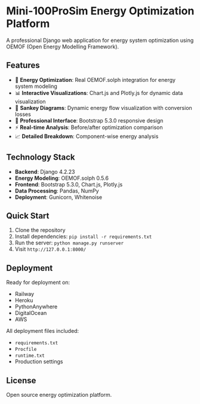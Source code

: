 # Mini-100ProSim Energy Optimization Platform

A professional Django web application for energy system optimization using OEMOF (Open Energy Modelling Framework).

## Features

- 🔋 **Energy Optimization**: Real OEMOF.solph integration for energy system modeling
- 📊 **Interactive Visualizations**: Chart.js and Plotly.js for dynamic data visualization
- 🔄 **Sankey Diagrams**: Dynamic energy flow visualization with conversion losses
- 📱 **Professional Interface**: Bootstrap 5.3.0 responsive design
- ⚡ **Real-time Analysis**: Before/after optimization comparison
- 📈 **Detailed Breakdown**: Component-wise energy analysis

## Technology Stack

- **Backend**: Django 4.2.23
- **Energy Modeling**: OEMOF.solph 0.5.6
- **Frontend**: Bootstrap 5.3.0, Chart.js, Plotly.js
- **Data Processing**: Pandas, NumPy
- **Deployment**: Gunicorn, Whitenoise

## Quick Start

1. Clone the repository
2. Install dependencies: `pip install -r requirements.txt`
3. Run the server: `python manage.py runserver`
4. Visit `http://127.0.0.1:8000/`

## Deployment

Ready for deployment on:
- Railway
- Heroku
- PythonAnywhere
- DigitalOcean
- AWS

All deployment files included:
- `requirements.txt`
- `Procfile`
- `runtime.txt`
- Production settings

## License

Open source energy optimization platform.
